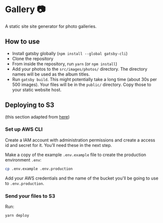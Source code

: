 # Gallery 📷

A static site site generator for photo galleries.

## How to use

- Install gatsby globally (`npm install --global gatsby-cli`)
- Clone the repository
- From inside the repository, run `yarn` (or `npm install`)
- Add your photos to the `src/images/photos/` directory. The directory names
  will be used as the album titles.
- Run `gatsby build`. This might potentially take a long time (about 30s per 500
  images). Your files will be in the `public/` directory. Copy those to your
  static website host.

## Deploying to S3

(this section adapted from [here](https://www.gatsbyjs.org/docs/deploying-to-s3-cloudfront/))

### Set up AWS CLI

Create a IAM account with administration permissions and create a access id and
secret for it. You’ll need these in the next step.

Make a copy of the example `.env.example` file to create the production environment `.env`:

```bash
cp .env.example .env.production
```

Add your AWS credentials and the name of the bucket you'll be going to use to `.env.production`.

### Send your files to S3

Run:

```bash
yarn deploy
```
